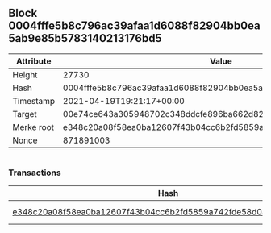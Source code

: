 ## Block 0004fffe5b8c796ac39afaa1d6088f82904bb0ea5ab9e85b5783140213176bd5

Attribute | Value
--- | ---
Height | 27730
Hash | 0004fffe5b8c796ac39afaa1d6088f82904bb0ea5ab9e85b5783140213176bd5
Timestamp | 2021-04-19T19:21:17+00:00
Target | 00e74ce643a305948702c348ddcfe896ba662d82c1a228faf4ad12250f07334e
Merke root | e348c20a08f58ea0ba12607f43b04cc6b2fd5859a742fde58d043b82f2beef34
Nonce | 871891003

```

```

### Transactions

Hash | Amount
--- | ---
[e348c20a08f58ea0ba12607f43b04cc6b2fd5859a742fde58d043b82f2beef34](e348c20a08f58ea0ba12607f43b04cc6b2fd5859a742fde58d043b82f2beef34.md) | 10.00000000 SKEPTI 
